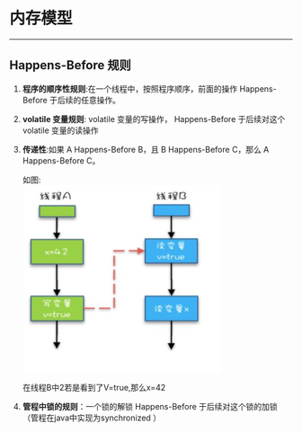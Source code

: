 # 内存模型
***
## Happens-Before 规则

1. **程序的顺序性规则**:在一个线程中，按照程序顺序，前面的操作 Happens-Before 于后续的任意操作。
2. **volatile 变量规则**: volatile 变量的写操作， Happens-Before 于后续对这个 volatile 变量的读操作
3. **传递性**:如果 A Happens-Before B，且 B Happens-Before C，那么 A Happens-Before C。
  
    如图:  
    ![传递性](concurrent/1.jpg)
    
    在线程B中2若是看到了V=true,那么x=42

4. **管程中锁的规则**：一个锁的解锁 Happens-Before 于后续对这个锁的加锁（管程在java中实现为synchronized ）